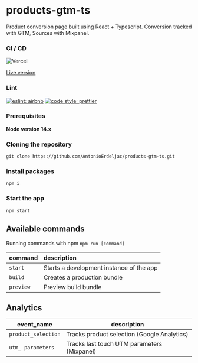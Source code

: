 # products-gtm-ts

Product conversion page built using React + Typescript. Conversion tracked with GTM, Sources with Mixpanel.

### CI / CD

![Vercel](https://vercelbadge.vercel.app/api/antonioerdeljac/products-gtm-ts)

[Live version](https://products-gtm-ts.vercel.app/)

### Lint

[![eslint: airbnb](https://img.shields.io/badge/Eslint-Airbnb-red?logo=airbnb&style=flat)](https://github.com/airbnb/javascript)
[![code style: prettier](https://img.shields.io/badge/Code%20Style-Prettier-red?logo=prettier&style=flat)](https://github.com/prettier/prettier)

### Prerequisites

**Node version 14.x**

### Cloning the repository

```shell
git clone https://github.com/AntonioErdeljac/products-gtm-ts.git
```

### Install packages

```shell
npm i
```

### Start the app

```shell
npm start
```

## Available commands

Running commands with npm `npm run [command]`

| command         | description                              |
| :-------------- | :--------------------------------------- |
| `start`         | Starts a development instance of the app |
| `build`         | Creates a production bundle              |
| `preview`       | Preview build bundle                     |

## Analytics

| event_name                   | description                                       |
| ---------------------------- | --------------------------------------------------|
| `product_selection`          | Tracks product selection (Google Analytics)       |
| `utm_ parameters`            | Tracks last touch UTM parameters (Mixpanel)       |